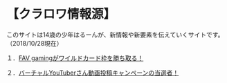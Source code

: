 # 【クラロワ情報源】
このサイトは14歳の少年はるーんが、新情報や新要素を伝えていくサイトです。（2018/10/28現在）


 １．[FAV gamingがワイルドカード枠を勝ち取る！](/kurarowanoshinjyouhou)
 
 ２．[バーチャルYouTuberさん動画投稿キャンペーンの当選者！](/vyoutubercampaigntousensya)
